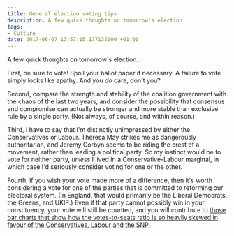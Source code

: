 ```yaml
---
title: General election voting tips
description: A few quick thoughts on tomorrow's election.
tags:
- Culture
date: 2017-06-07 13:57:15.177132000 +01:00
---
```

A few quick thoughts on tomorrow's election.

First, be sure to vote! Spoil your ballot paper if necessary. A failure to vote simply looks like apathy. And you _do_ care, don't you?

Second, compare the strength and stability of the coalition government with the chaos of the last two years, and consider the possibility that consensus and compromise can actually be stronger and more stable than exclusive rule by a single party. (Not always, of course, and within reason.)

Third, I have to say that I'm distinctly unimpressed by either the Conservatives or Labour. Theresa May strikes me as dangerously authoritarian, and Jeremy Corbyn seems to be riding the crest of a movement, rather than leading a political party. So my instinct would be to vote for neither party, _unless_ I lived in a Conservative-Labour marginal, in which case I'd seriously consider voting for one or the other.

Fourth, if you wish your vote made more of a difference, then it's worth considering a vote for one of the parties that is committed to reforming our electoral system. (In England, that would primarily be the Liberal Democrats, the Greens, and UKIP.) Even if that party cannot possibly win in your constituency, your vote will still be counted, and you will contribute to [those bar charts that show how the votes-to-seats ratio is so heavily skewed in favour of the Conservatives, Labour and the SNP](http://www.dailymail.co.uk/news/article-3074806/Is-voting-broken-Cameron-takes-half-seats-votes-Ukip-s-3-9million-votes-gets-one-MP.html#i-ae47d229d4c51695).
